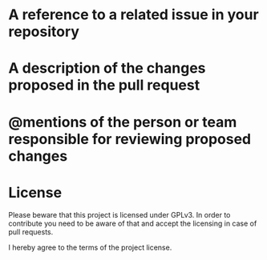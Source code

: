 # A reference to a related issue in your repository
# A description of the changes proposed in the pull request
# @mentions of the person or team responsible for reviewing proposed changes

# License
Please beware that this project is licensed under GPLv3. In order to contribute you need to be aware of that and accept the licensing in case of pull requests.

I hereby agree to the terms of the project license.
